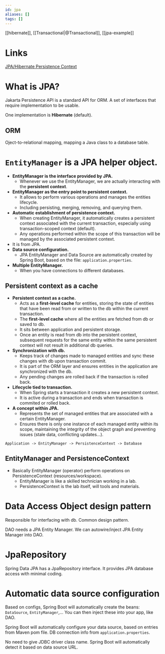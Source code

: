 ```yaml
---
id: jpa
aliases: []
tags: []
---
```


[[hibernate]], [[Transactional|@Transactional]], [[jpa-example]]

# Links
[JPA/Hibernate Persistence Context](https://www.baeldung.com/jpa-hibernate-persistence-context)

# What is JPA?
Jakarta Persistence API is a standard API for ORM.
A set of interfaces that require implementation to be usable.

One implementation is **Hibernate** (default).

## ORM
Oject-to-relational mapping,
mapping a Java class to a database table.

# `EntityManager` is a JPA helper object.
- **EntityManager is the interface provided by JPA.**
    - Whenever we use the EntityManager, we are actually interacting with the **persistent context**.
- **EntityManager as the entry point to persistent context.**
    - It allows to perform various operations and manages the entities lifecycle.
    - Including persisting, merging, removing, and querying them.
- **Automatic establishment of persistence context.**
    - When creating EntityManager, it automatically creates a persistent context associated with the current transaction, especially using transaction-scoped context (default).
    - Any operations performed within the scope of this transaction will be managed by the associated persistent context.
- It is from JPA.
- **Data source configuration.**
    - JPA EntityManager and Data Source are automatically created by Spring Boot,
    based on the file: `application.properties`.
- **Multiple EntityManager.**
    - When you have connections to different databases.

## Persistent context as a cache
- **Persistent context as a cache.**
    - Acts as a **first-level cache** for entities, storing the state of entities that have been read from or written to the db within the current transaction.
    - The **first-level cache** where all the entities are fetched from db or saved to db.
    - It sits between application and persistent storage.
    - Once an entity is read from db into the persistent context, subsequent requests for the same entity within the same persistent context will not result in additional db queries.
- **Synchronization with db.**
    - Keeps track of changes made to managed entities and sync these changes with db upon transaction commit.
    - It is part of the ORM layer and ensures entities in the application are synchronized with the db.
    - Any pending changes are rolled back if the transaction is rolled back.
- **Lifecycle tied to transaction.**
    - When Spring starts a transaction it creates a new persistent context.
    - It is active during a transaction and ends when transaction is commited or rolled back.
- **A concept within JPA.**
    - Represents the set of managed entities that are associated with a certain EntityManager.
    - Ensures there is only one instance of each managed entity within its scope, maintaining the integrity of the object graph and preventing issues (stale data, conflicting updates...).
```
Application -> EntityManager -> PersistenceContext -> Database
```
## EntityManager and PersistenceContext
- Basically EntityManager (operator) perform operations on PersistenceContext (resources/workspace).
    - EntityManager is like a skilled technician working in a lab.
    - PersistenceContext is the lab itself, will tools and materials.

# Data Access Object design pattern
Responsible for interfacing with db.
Common design pattern.

DAO needs a JPA Entity Manager.
We can autowire/inject JPA Entity Manager into DAO.

# JpaRepository
Spring Data JPA has a JpaRepository interface.
It provides JPA database access with minimal coding.

# Automatic data source configuration
Based on configs, Spring Boot will automatically create the beans:
`DataSource`, `EntityManager`,...
You can then inject these into your app, like DAO.

Spring Boot will automatically configure your data source,
based on entries from Maven pom file.
DB connection info from `application.properties`.

No need to give JDBC driver class name.
Spring Boot will automatically detect it based on data source URL.

